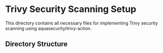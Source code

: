 # Trivy Security Scanning Setup

This directory contains all necessary files for implementing Trivy security scanning using aquasecurity/trivy-action.

## Directory Structure
